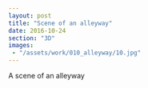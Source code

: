 ```yaml
---
layout: post
title: "Scene of an alleyway"
date: 2016-10-24
section: "3D"
images:
 - "/assets/work/010_alleyway/10.jpg"
---
```


A scene of an alleyway
